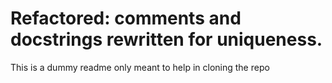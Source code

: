 # Refactored: comments and docstrings rewritten for uniqueness.
This is a dummy readme only meant to help in cloning the repo
